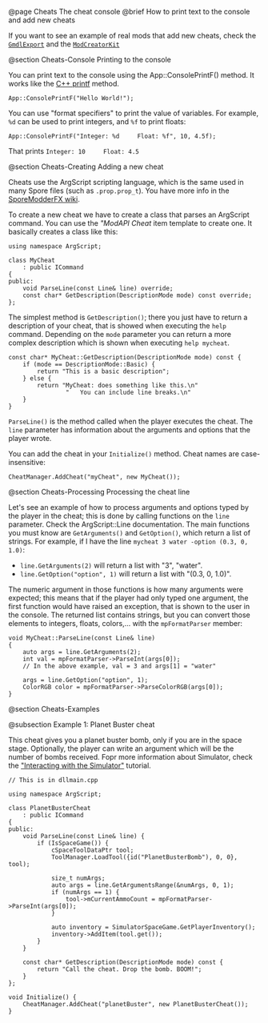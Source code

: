 @page Cheats The cheat console
@brief How to print text to the console and add new cheats

If you want to see an example of real mods that add new cheats, check the [`GmdlExport`](https://github.com/emd4600/Spore-ModAPI/tree/master/Projects/Example%20Projects/GmdlExport)
and the [`ModCreatorKit`](https://github.com/emd4600/Spore-ModAPI/tree/master/Projects/Example%20Projects/ModCreatorKit)

@section Cheats-Console Printing to the console

You can print text to the console using the App::ConsolePrintF() method. It works like the [C++ printf](http://www.cplusplus.com/reference/cstdio/printf/) method.

~~~~{.cpp}
App::ConsolePrintF("Hello World!");
~~~~

You can use "format specifiers" to print the value of variables. For example, `%d` can be used to print integers, and `%f` to print floats:

~~~~{.cpp}
App::ConsolePrintF("Integer: %d     Float: %f", 10, 4.5f);
~~~~

That prints `Integer: 10     Float: 4.5`

@section Cheats-Creating Adding a new cheat

Cheats use the ArgScript scripting language, which is the same used in many Spore files (such as `.prop.prop_t`). You have more info in the 
[SporeModderFX wiki](https://github.com/emd4600/SporeModder-FX/wiki/ArgScript).

To create a new cheat we have to create a class that parses an ArgScript command. You can use the *"ModAPI Cheat* item template to create one. It
basically creates a class like this:

~~~~{.cpp}
using namespace ArgScript;

class MyCheat 
	: public ICommand
{
public:
	void ParseLine(const Line& line) override;
	const char* GetDescription(DescriptionMode mode) const override;
};
~~~~

The simplest method is `GetDescription()`; there you just have to return a description of your cheat, that is showed when executing the `help` command.
Depending on the `mode` parameter you can return a more complex description which is shown when executing `help mycheat`.

~~~~{.cpp}
const char* MyCheat::GetDescription(DescriptionMode mode) const {
	if (mode == DescriptionMode::Basic) {
		return "This is a basic description";
	} else {
		return "MyCheat: does something like this.\n"
				"   You can include line breaks.\n"
	}
}
~~~~

`ParseLine()` is the method called when the player executes the cheat. The `line` parameter has information about the arguments and options that the player wrote.

You can add the cheat in your `Initialize()` method. Cheat names are case-insensitive:
~~~~{.cpp}
CheatManager.AddCheat("myCheat", new MyCheat());
~~~~

@section Cheats-Processing Processing the cheat line

Let's see an example of how to process arguments and options typed by the player in the cheat; this is done by calling functions on the `line` parameter.
Check the ArgScript::Line documentation. The main functions you must know are `GetArguments()` and `GetOption()`, which return a list of strings.
For example, if I have the line `mycheat 3 water -option (0.3, 0, 1.0)`:
 - `line.GetArguments(2)` will return a list with "3", "water".
 - `line.GetOption("option", 1)` will return a list with "(0.3, 0, 1.0)".
 
The numeric argument in those functions is how many arguments were expected; this means that if the player had only typed one argument, the first function
would have raised an exception, that is shown to the user in the console. The returned list contains strings, but you can convert those elements to integers,
floats, colors,... with the `mpFormatParser` member:

~~~~{.cpp}
void MyCheat::ParseLine(const Line& line)
{
	auto args = line.GetArguments(2);
	int val = mpFormatParser->ParseInt(args[0]);
	// In the above example, val = 3 and args[1] = "water"

	args = line.GetOption("option", 1);
	ColorRGB color = mpFormatParser->ParseColorRGB(args[0]);
}
~~~~

@section Cheats-Examples

@subsection Example 1: Planet Buster cheat

This cheat gives you a planet buster bomb, only if you are in the space stage. Optionally, the player can write
an argument which will be the number of bombs received. Fopr more information about Simulator, check the
["Interacting with the Simulator"](_simulator_basic.html) tutorial.

~~~~{.cpp}
// This is in dllmain.cpp

using namespace ArgScript;

class PlanetBusterCheat 
	: public ICommand
{
public:
	void ParseLine(const Line& line) {
		if (IsSpaceGame()) {
			cSpaceToolDataPtr tool;
			ToolManager.LoadTool({id("PlanetBusterBomb"), 0, 0}, tool);
			
			size_t numArgs;
			auto args = line.GetArgumentsRange(&numArgs, 0, 1);
			if (numArgs == 1) {
				tool->mCurrentAmmoCount = mpFormatParser->ParseInt(args[0]);
			}
			
			auto inventory = SimulatorSpaceGame.GetPlayerInventory();
			inventory->AddItem(tool.get());
		}
	}
	
	const char* GetDescription(DescriptionMode mode) const {
		return "Call the cheat. Drop the bomb. BOOM!";
	}
};

void Initialize() {
	CheatManager.AddCheat("planetBuster", new PlanetBusterCheat());
}
~~~~

